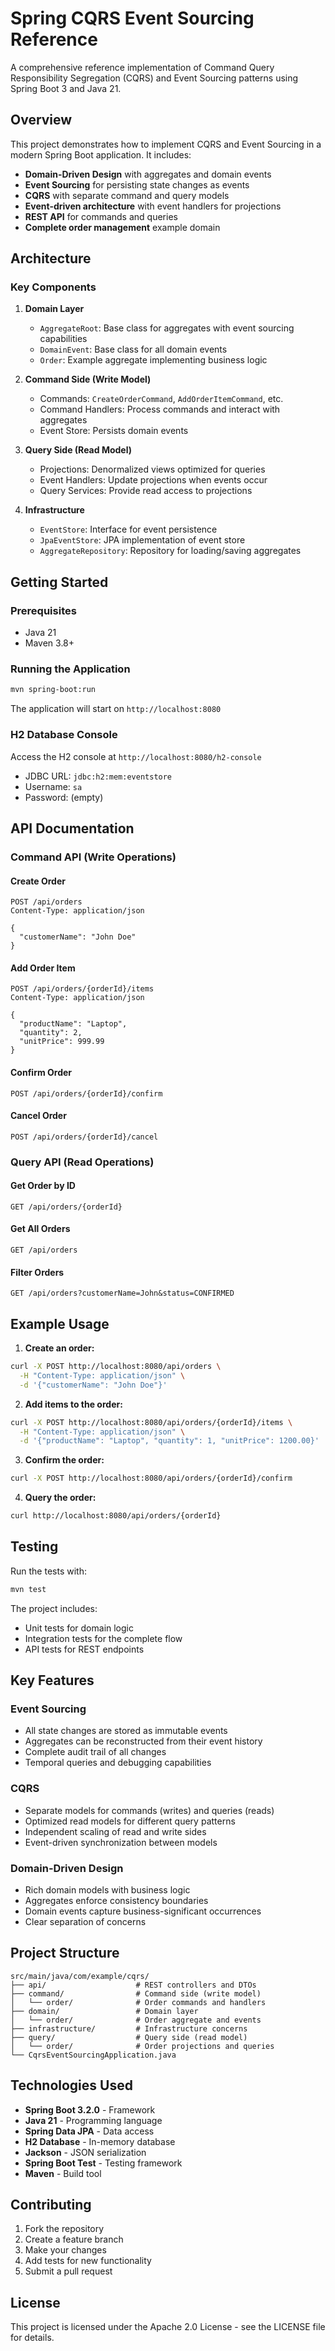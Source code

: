 # Spring CQRS Event Sourcing Reference

A comprehensive reference implementation of Command Query Responsibility Segregation (CQRS) and Event Sourcing patterns using Spring Boot 3 and Java 21.

## Overview

This project demonstrates how to implement CQRS and Event Sourcing in a modern Spring Boot application. It includes:

- **Domain-Driven Design** with aggregates and domain events
- **Event Sourcing** for persisting state changes as events
- **CQRS** with separate command and query models
- **Event-driven architecture** with event handlers for projections
- **REST API** for commands and queries
- **Complete order management** example domain

## Architecture

### Key Components

1. **Domain Layer**
   - `AggregateRoot`: Base class for aggregates with event sourcing capabilities
   - `DomainEvent`: Base class for all domain events
   - `Order`: Example aggregate implementing business logic

2. **Command Side (Write Model)**
   - Commands: `CreateOrderCommand`, `AddOrderItemCommand`, etc.
   - Command Handlers: Process commands and interact with aggregates
   - Event Store: Persists domain events

3. **Query Side (Read Model)**
   - Projections: Denormalized views optimized for queries
   - Event Handlers: Update projections when events occur
   - Query Services: Provide read access to projections

4. **Infrastructure**
   - `EventStore`: Interface for event persistence
   - `JpaEventStore`: JPA implementation of event store
   - `AggregateRepository`: Repository for loading/saving aggregates

## Getting Started

### Prerequisites

- Java 21
- Maven 3.8+

### Running the Application

```bash
mvn spring-boot:run
```

The application will start on `http://localhost:8080`

### H2 Database Console

Access the H2 console at `http://localhost:8080/h2-console`
- JDBC URL: `jdbc:h2:mem:eventstore`
- Username: `sa`
- Password: (empty)

## API Documentation

### Command API (Write Operations)

#### Create Order
```http
POST /api/orders
Content-Type: application/json

{
  "customerName": "John Doe"
}
```

#### Add Order Item
```http
POST /api/orders/{orderId}/items
Content-Type: application/json

{
  "productName": "Laptop",
  "quantity": 2,
  "unitPrice": 999.99
}
```

#### Confirm Order
```http
POST /api/orders/{orderId}/confirm
```

#### Cancel Order
```http
POST /api/orders/{orderId}/cancel
```

### Query API (Read Operations)

#### Get Order by ID
```http
GET /api/orders/{orderId}
```

#### Get All Orders
```http
GET /api/orders
```

#### Filter Orders
```http
GET /api/orders?customerName=John&status=CONFIRMED
```

## Example Usage

1. **Create an order:**
```bash
curl -X POST http://localhost:8080/api/orders \
  -H "Content-Type: application/json" \
  -d '{"customerName": "John Doe"}'
```

2. **Add items to the order:**
```bash
curl -X POST http://localhost:8080/api/orders/{orderId}/items \
  -H "Content-Type: application/json" \
  -d '{"productName": "Laptop", "quantity": 1, "unitPrice": 1200.00}'
```

3. **Confirm the order:**
```bash
curl -X POST http://localhost:8080/api/orders/{orderId}/confirm
```

4. **Query the order:**
```bash
curl http://localhost:8080/api/orders/{orderId}
```

## Testing

Run the tests with:
```bash
mvn test
```

The project includes:
- Unit tests for domain logic
- Integration tests for the complete flow
- API tests for REST endpoints

## Key Features

### Event Sourcing
- All state changes are stored as immutable events
- Aggregates can be reconstructed from their event history
- Complete audit trail of all changes
- Temporal queries and debugging capabilities

### CQRS
- Separate models for commands (writes) and queries (reads)
- Optimized read models for different query patterns
- Independent scaling of read and write sides
- Event-driven synchronization between models

### Domain-Driven Design
- Rich domain models with business logic
- Aggregates enforce consistency boundaries
- Domain events capture business-significant occurrences
- Clear separation of concerns

## Project Structure

```
src/main/java/com/example/cqrs/
├── api/                    # REST controllers and DTOs
├── command/                # Command side (write model)
│   └── order/              # Order commands and handlers
├── domain/                 # Domain layer
│   └── order/              # Order aggregate and events
├── infrastructure/         # Infrastructure concerns
├── query/                  # Query side (read model)
│   └── order/              # Order projections and queries
└── CqrsEventSourcingApplication.java
```

## Technologies Used

- **Spring Boot 3.2.0** - Framework
- **Java 21** - Programming language
- **Spring Data JPA** - Data access
- **H2 Database** - In-memory database
- **Jackson** - JSON serialization
- **Spring Boot Test** - Testing framework
- **Maven** - Build tool

## Contributing

1. Fork the repository
2. Create a feature branch
3. Make your changes
4. Add tests for new functionality
5. Submit a pull request

## License

This project is licensed under the Apache 2.0 License - see the LICENSE file for details.